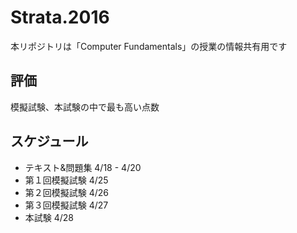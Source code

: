 # Strata.2016
本リポジトリは「Computer Fundamentals」の授業の情報共有用です

## 評価
模擬試験、本試験の中で最も高い点数

## スケジュール
- テキスト&問題集 4/18 - 4/20
- 第１回模擬試験 4/25
- 第２回模擬試験 4/26
- 第３回模擬試験 4/27
- 本試験 4/28